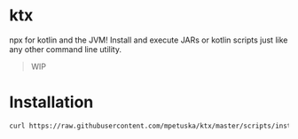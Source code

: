 # ktx

npx for kotlin and the JVM!
Install and execute JARs or kotlin scripts just like any other command line utility.
> WIP
> 

# Installation
```bash
curl https://raw.githubusercontent.com/mpetuska/ktx/master/scripts/install.sh | bash
```
